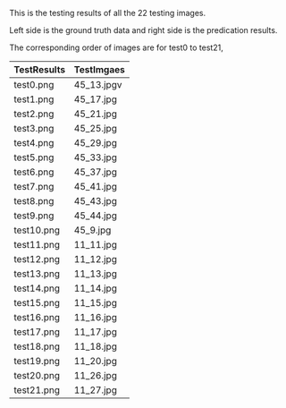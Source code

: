 This is the testing results of all the 22 testing images.

Left side is the ground truth data and right side is the predication results.

The corresponding order of images are for test0 to test21,

|TestResults |TestImgaes | 
|------------|-----------| 
| test0.png  | 45_13.jpgv | 
| test1.png  | 45_17.jpg | 
| test2.png  | 45_21.jpg | 
| test3.png  | 45_25.jpg | 
| test4.png  | 45_29.jpg | 
| test5.png  | 45_33.jpg | 
| test6.png  | 45_37.jpg | 
| test7.png  | 45_41.jpg | 
| test8.png  | 45_43.jpg | 
| test9.png  | 45_44.jpg | 
| test10.png | 45_9.jpg  | 
| test11.png | 11_11.jpg | 
| test12.png | 11_12.jpg | 
| test13.png | 11_13.jpg | 
| test14.png | 11_14.jpg | 
| test15.png | 11_15.jpg | 
| test16.png | 11_16.jpg | 
| test17.png | 11_17.jpg | 
| test18.png | 11_18.jpg | 
| test19.png | 11_20.jpg | 
| test20.png | 11_26.jpg | 
| test21.png | 11_27.jpg | 
